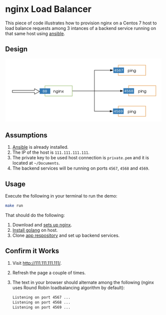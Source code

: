 # nginx Load Balancer

This piece of code illustrates how to provision nginx on a Centos 7 host to load balance requests among 3 intances of a backend service running on that same host using [ansible](https://docs.ansible.com/ansible/latest/index.html).

## Design

![Design](./docs/images/design.png)

## Assumptions

1. [Ansible](https://docs.ansible.com/ansible/latest/installation_guide/intro_installation.html#installing-ansible-on-macos) is already installed.
1. The IP of the host is `111.111.111.111`.
1. The private key to be used host connection is `private.pem` and it is located at `~/Documents`.
1. The backend services will be running on ports `4567`, `4568` and `4569`.

## Usage

Execute the following in your terminal to run the demo:

```sh
make run
```

That should do the following:

1. Download and [sets up nginx](https://upcloud.com/community/tutorials/configure-load-balancing-nginx/).
1. [Install golang](https://www.vultr.com/docs/how-to-install-golang-1-8-3-on-centos-7-ubuntu-16-04-lts-and-debian-9-stretch?gclid=Cj0KCQjwjoH0BRD6ARIsAEWO9DtXuH2k0W1iu4vsiJwE8Ww7QFU8WKbw1M_NXazcudSHzLTvLOm0ROAaAoncEALw_wcB) on host.
1. Clone [app respository](https://github.com/ekowcharles/ping/tree/nginx) and set up backend services.

## Confirm it Works

1. Visit http://111.111.111.111/.
1. Refresh the page a couple of times.
1. The text in your browser should alternate among the following (nginx uses Round Robin loadbalancing algorithm by default):

   ```
   Listening on port 4567 ...
   Listening on port 4568 ...
   Listening on port 4569 ...
   ```
